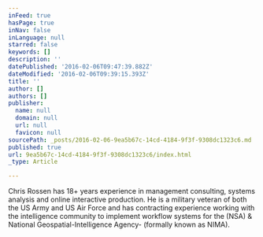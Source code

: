 ```yaml
---
inFeed: true
hasPage: true
inNav: false
inLanguage: null
starred: false
keywords: []
description: ''
datePublished: '2016-02-06T09:47:39.882Z'
dateModified: '2016-02-06T09:39:15.393Z'
title: ''
author: []
authors: []
publisher:
  name: null
  domain: null
  url: null
  favicon: null
sourcePath: _posts/2016-02-06-9ea5b67c-14cd-4184-9f3f-9308dc1323c6.md
published: true
url: 9ea5b67c-14cd-4184-9f3f-9308dc1323c6/index.html
_type: Article

---
```

Chris Rossen has 18+ years experience in management consulting, systems analysis and online interactive production. He is a military veteran of both the US Army and US Air Force and has contracting experience working with the intelligence community to implement workflow systems for the (NSA) & National Geospatial-Intelligence Agency- (formally known as NIMA).